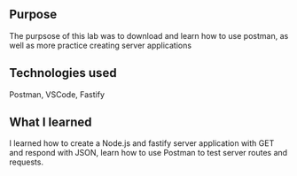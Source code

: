 ## Purpose

The purpsose of this lab was to download and learn how to use postman, as well as more practice creating server applications

## Technologies used

Postman, VSCode, Fastify

## What I learned

I learned how to create a Node.js and fastify server application with GET and respond with JSON, learn how to use Postman to test server routes and requests.
